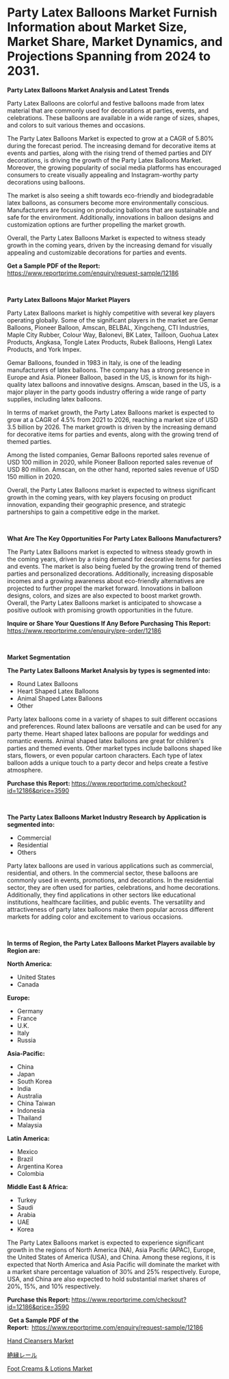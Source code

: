 <p><h1>Party Latex Balloons Market Furnish Information about Market Size, Market Share, Market Dynamics, and Projections Spanning from 2024 to 2031.</h1></p><p><strong>Party Latex Balloons Market Analysis and Latest Trends</strong></p>
<p><p>Party Latex Balloons are colorful and festive balloons made from latex material that are commonly used for decorations at parties, events, and celebrations. These balloons are available in a wide range of sizes, shapes, and colors to suit various themes and occasions.</p><p>The Party Latex Balloons Market is expected to grow at a CAGR of 5.80% during the forecast period. The increasing demand for decorative items at events and parties, along with the rising trend of themed parties and DIY decorations, is driving the growth of the Party Latex Balloons Market. Moreover, the growing popularity of social media platforms has encouraged consumers to create visually appealing and Instagram-worthy party decorations using balloons.</p><p>The market is also seeing a shift towards eco-friendly and biodegradable latex balloons, as consumers become more environmentally conscious. Manufacturers are focusing on producing balloons that are sustainable and safe for the environment. Additionally, innovations in balloon designs and customization options are further propelling the market growth.</p><p>Overall, the Party Latex Balloons Market is expected to witness steady growth in the coming years, driven by the increasing demand for visually appealing and customizable decorations for parties and events.</p></p>
<p><strong>Get a Sample PDF of the Report:&nbsp;</strong> <a href="https://www.reportprime.com/enquiry/request-sample/12186">https://www.reportprime.com/enquiry/request-sample/12186</a></p>
<p>&nbsp;</p>
<p><strong>Party Latex Balloons Major Market Players</strong></p>
<p><p>Party Latex Balloons market is highly competitive with several key players operating globally. Some of the significant players in the market are Gemar Balloons, Pioneer Balloon, Amscan, BELBAL, Xingcheng, CTI Industries, Maple City Rubber, Colour Way, Balonevi, BK Latex, Tailloon, Guohua Latex Products, Angkasa, Tongle Latex Products, Rubek Balloons, Hengli Latex Products, and York Impex.</p><p>Gemar Balloons, founded in 1983 in Italy, is one of the leading manufacturers of latex balloons. The company has a strong presence in Europe and Asia. Pioneer Balloon, based in the US, is known for its high-quality latex balloons and innovative designs. Amscan, based in the US, is a major player in the party goods industry offering a wide range of party supplies, including latex balloons.</p><p>In terms of market growth, the Party Latex Balloons market is expected to grow at a CAGR of 4.5% from 2021 to 2026, reaching a market size of USD 3.5 billion by 2026. The market growth is driven by the increasing demand for decorative items for parties and events, along with the growing trend of themed parties.</p><p>Among the listed companies, Gemar Balloons reported sales revenue of USD 100 million in 2020, while Pioneer Balloon reported sales revenue of USD 80 million. Amscan, on the other hand, reported sales revenue of USD 150 million in 2020.</p><p>Overall, the Party Latex Balloons market is expected to witness significant growth in the coming years, with key players focusing on product innovation, expanding their geographic presence, and strategic partnerships to gain a competitive edge in the market.</p></p>
<p>&nbsp;</p>
<p><strong>What Are The Key Opportunities For Party Latex Balloons Manufacturers?</strong></p>
<p><p>The Party Latex Balloons market is expected to witness steady growth in the coming years, driven by a rising demand for decorative items for parties and events. The market is also being fueled by the growing trend of themed parties and personalized decorations. Additionally, increasing disposable incomes and a growing awareness about eco-friendly alternatives are projected to further propel the market forward. Innovations in balloon designs, colors, and sizes are also expected to boost market growth. Overall, the Party Latex Balloons market is anticipated to showcase a positive outlook with promising growth opportunities in the future.</p></p>
<p><strong>Inquire or Share Your Questions If Any Before Purchasing This Report:</strong> <a href="https://www.reportprime.com/enquiry/pre-order/12186">https://www.reportprime.com/enquiry/pre-order/12186</a></p>
<p>&nbsp;</p>
<p><strong>Market Segmentation</strong></p>
<p><strong>The Party Latex Balloons Market Analysis by types is segmented into:</strong></p>
<p><ul><li>Round Latex Balloons</li><li>Heart Shaped Latex Balloons</li><li>Animal Shaped Latex Balloons</li><li>Other</li></ul></p>
<p><p>Party latex balloons come in a variety of shapes to suit different occasions and preferences. Round latex balloons are versatile and can be used for any party theme. Heart shaped latex balloons are popular for weddings and romantic events. Animal shaped latex balloons are great for children's parties and themed events. Other market types include balloons shaped like stars, flowers, or even popular cartoon characters. Each type of latex balloon adds a unique touch to a party decor and helps create a festive atmosphere.</p></p>
<p><strong>Purchase this Report:&nbsp;</strong><a href="https://www.reportprime.com/checkout?id=12186&price=3590">https://www.reportprime.com/checkout?id=12186&price=3590</a></p>
<p>&nbsp;</p>
<p><strong>The Party Latex Balloons Market Industry Research by Application is segmented into:</strong></p>
<p><ul><li>Commercial</li><li>Residential</li><li>Others</li></ul></p>
<p><p>Party latex balloons are used in various applications such as commercial, residential, and others. In the commercial sector, these balloons are commonly used in events, promotions, and decorations. In the residential sector, they are often used for parties, celebrations, and home decorations. Additionally, they find applications in other sectors like educational institutions, healthcare facilities, and public events. The versatility and attractiveness of party latex balloons make them popular across different markets for adding color and excitement to various occasions.</p></p>
<p>&nbsp;</p>
<p><strong>In terms of Region, the Party Latex Balloons Market Players available by Region are:</strong></p>
<p>
    <p> <strong> North America: </strong>
        <ul>
            <li>United States</li>
            <li>Canada</li>
        </ul>
        </p> 
    <p> <strong> Europe: </strong>
        <ul>
            <li>Germany</li>
            <li>France</li>
            <li>U.K.</li>
            <li>Italy</li>
            <li>Russia</li>
        </ul>
        </p> 
    <p> <strong> Asia-Pacific: </strong>
        <ul>
            <li>China</li>
            <li>Japan</li>
            <li>South Korea</li>
            <li>India</li>
            <li>Australia</li>
            <li>China Taiwan</li>
            <li>Indonesia</li>
            <li>Thailand</li>
            <li>Malaysia</li>
        </ul>
        </p> 
    <p> <strong> Latin America: </strong>
        <ul>
            <li>Mexico</li>
            <li>Brazil</li>
            <li>Argentina Korea</li>
            <li>Colombia</li>
        </ul>
        </p> 
    <p> <strong> Middle East & Africa: </strong>
        <ul>
            <li>Turkey</li>
            <li>Saudi</li>
            <li>Arabia</li>
            <li>UAE</li>
            <li>Korea</li>
        </ul>
    </p>
    </p>
<p><p>The Party Latex Balloons market is expected to experience significant growth in the regions of North America (NA), Asia Pacific (APAC), Europe, the United States of America (USA), and China. Among these regions, it is expected that North America and Asia Pacific will dominate the market with a market share percentage valuation of 30% and 25% respectively. Europe, USA, and China are also expected to hold substantial market shares of 20%, 15%, and 10% respectively.</p></p>
<p><strong>Purchase this Report: </strong><a href="https://www.reportprime.com/checkout?id=12186&price=3590">https://www.reportprime.com/checkout?id=12186&price=3590</a></p>
<p>&nbsp;<strong>Get a Sample PDF of the Report:&nbsp;&nbsp;</strong><a href="https://www.reportprime.com/enquiry/request-sample/12186">https://www.reportprime.com/enquiry/request-sample/12186</a></p>
<p><strong></strong></p>
<p><p><a href="https://github.com/kosella/Market-Research-Report-List-2/blob/main/hand-cleansers-market.md">Hand Cleansers Market</a></p><p><a href="https://medium.com/@nicolaseller56452023/%E5%AD%A4%E7%AB%8B%E3%83%AC%E3%83%BC%E3%83%AB%E5%B8%82%E5%A0%B4%E3%81%AE%E3%83%88%E3%83%AC%E3%83%B3%E3%83%89%E3%81%A8%E5%B8%82%E5%A0%B4%E5%88%86%E6%9E%90%E3%81%AF-2024%E5%B9%B4%E3%81%8B%E3%82%892031%E5%B9%B4%E3%81%BE%E3%81%A7%E3%81%AE%E6%9C%9F%E9%96%93%E3%81%AB%E4%BA%88%E6%B8%AC%E3%81%95%E3%82%8C%E3%81%A6%E3%81%84%E3%81%BE%E3%81%99-23805df54f61">絶縁レール</a></p><p><a href="https://github.com/nathandecarvalho/Market-Research-Report-List-2/blob/main/foot-creams-lotions-market.md">Foot Creams & Lotions Market</a></p></p>